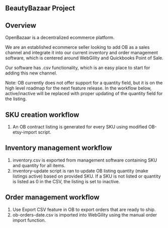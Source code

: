 BeautyBazaar Project
--------------------

Overview
--

OpenBazaar is a decentralized ecommerce platform.

We are an established ecommerce seller looking to add OB as a sales channel and integrate it into our current inventory and order management software, which is centered around WebGility and Quickbooks Point of Sale.

Our software has .csv functionality, which is an easy place to start for adding this new channel.

Note: OB currently does not offer support for a quantity field, but it is on the high level roadmap for the next feature release.  In the workflow below, active/inactive will be replaced with proper updating of the quantity field for the listing.

SKU creation workflow
--
1. An OB contract listing is generated for every SKU using modified OB-etsy-import script.

Inventory management workflow
--
1. inventory.csv is exported from management software containing SKU and quantity for all items.
2. inventory-update script is ran to update OB listing quantity (make listings active) based on provided SKU.  If a SKU is not listed or quantity is listed as 0 in the CSV, the listing is set to inactive.

Order management workflow
--
1. Use Export CSV feature in OB to export orders that are ready to ship.
2. ob-orders-date.csv is imported into WebGility using the manual order import function.
